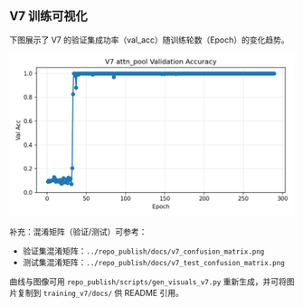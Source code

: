 ## V7 训练可视化

下图展示了 V7 的验证集成功率（val_acc）随训练轮数（Epoch）的变化趋势。

![V7 验证集成功率曲线](./docs/v7_val_acc_curve.png)

补充：混淆矩阵（验证/测试）可参考：

- 验证集混淆矩阵：`../repo_publish/docs/v7_confusion_matrix.png`
- 测试集混淆矩阵：`../repo_publish/docs/v7_test_confusion_matrix.png`

曲线与图像可用 `repo_publish/scripts/gen_visuals_v7.py` 重新生成，并可将图片复制到 `training_v7/docs/` 供 README 引用。


